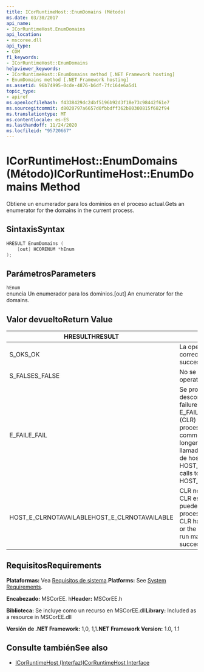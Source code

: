 ```yaml
---
title: ICorRuntimeHost::EnumDomains (Método)
ms.date: 03/30/2017
api_name:
- ICorRuntimeHost.EnumDomains
api_location:
- mscoree.dll
api_type:
- COM
f1_keywords:
- ICorRuntimeHost::EnumDomains
helpviewer_keywords:
- ICorRuntimeHost::EnumDomains method [.NET Framework hosting]
- EnumDomains method [.NET Framework hosting]
ms.assetid: 96b74995-0cde-4876-b6df-7fc164e6a5d1
topic_type:
- apiref
ms.openlocfilehash: f4338429dc24bf5196b92d3f18e73c98442f61e7
ms.sourcegitcommit: d8020797a6657d0fbbdff362b80300815f682f94
ms.translationtype: MT
ms.contentlocale: es-ES
ms.lasthandoff: 11/24/2020
ms.locfileid: "95720667"
---
```

# <a name="icorruntimehostenumdomains-method"></a><span data-ttu-id="c4cfd-102">ICorRuntimeHost::EnumDomains (Método)</span><span class="sxs-lookup"><span data-stu-id="c4cfd-102">ICorRuntimeHost::EnumDomains Method</span></span>

<span data-ttu-id="c4cfd-103">Obtiene un enumerador para los dominios en el proceso actual.</span><span class="sxs-lookup"><span data-stu-id="c4cfd-103">Gets an enumerator for the domains in the current process.</span></span>  
  
## <a name="syntax"></a><span data-ttu-id="c4cfd-104">Sintaxis</span><span class="sxs-lookup"><span data-stu-id="c4cfd-104">Syntax</span></span>  
  
```cpp  
HRESULT EnumDomains (  
    [out] HCORENUM *hEnum  
);  
```  
  
## <a name="parameters"></a><span data-ttu-id="c4cfd-105">Parámetros</span><span class="sxs-lookup"><span data-stu-id="c4cfd-105">Parameters</span></span>  

 `hEnum`  
 <span data-ttu-id="c4cfd-106">enuncia Un enumerador para los dominios.</span><span class="sxs-lookup"><span data-stu-id="c4cfd-106">[out] An enumerator for the domains.</span></span>  
  
## <a name="return-value"></a><span data-ttu-id="c4cfd-107">Valor devuelto</span><span class="sxs-lookup"><span data-stu-id="c4cfd-107">Return Value</span></span>  
  
|<span data-ttu-id="c4cfd-108">HRESULT</span><span class="sxs-lookup"><span data-stu-id="c4cfd-108">HRESULT</span></span>|<span data-ttu-id="c4cfd-109">Descripción</span><span class="sxs-lookup"><span data-stu-id="c4cfd-109">Description</span></span>|  
|-------------|-----------------|  
|<span data-ttu-id="c4cfd-110">S_OK</span><span class="sxs-lookup"><span data-stu-id="c4cfd-110">S_OK</span></span>|<span data-ttu-id="c4cfd-111">La operación se realizó correctamente.</span><span class="sxs-lookup"><span data-stu-id="c4cfd-111">The operation was successful.</span></span>|  
|<span data-ttu-id="c4cfd-112">S_FALSE</span><span class="sxs-lookup"><span data-stu-id="c4cfd-112">S_FALSE</span></span>|<span data-ttu-id="c4cfd-113">No se pudo completar la operación.</span><span class="sxs-lookup"><span data-stu-id="c4cfd-113">The operation failed to complete.</span></span>|  
|<span data-ttu-id="c4cfd-114">E_FAIL</span><span class="sxs-lookup"><span data-stu-id="c4cfd-114">E_FAIL</span></span>|<span data-ttu-id="c4cfd-115">Se produjo un error grave desconocido.</span><span class="sxs-lookup"><span data-stu-id="c4cfd-115">An unknown, catastrophic failure occurred.</span></span> <span data-ttu-id="c4cfd-116">Si un método devuelve E_FAIL, el Common Language Runtime (CLR) ya no se puede usar en el proceso.</span><span class="sxs-lookup"><span data-stu-id="c4cfd-116">If a method returns E_FAIL, the common language runtime (CLR) is no longer usable in the process.</span></span> <span data-ttu-id="c4cfd-117">Las llamadas subsiguientes a cualquier API de hospedaje devuelven HOST_E_CLRNOTAVAILABLE.</span><span class="sxs-lookup"><span data-stu-id="c4cfd-117">Subsequent calls to any hosting APIs return HOST_E_CLRNOTAVAILABLE.</span></span>|  
|<span data-ttu-id="c4cfd-118">HOST_E_CLRNOTAVAILABLE</span><span class="sxs-lookup"><span data-stu-id="c4cfd-118">HOST_E_CLRNOTAVAILABLE</span></span>|<span data-ttu-id="c4cfd-119">CLR no se ha cargado en un proceso o CLR está en un estado en el que no puede ejecutar código administrado ni procesar la llamada correctamente.</span><span class="sxs-lookup"><span data-stu-id="c4cfd-119">The CLR has not been loaded into a process, or the CLR is in a state in which it cannot run managed code or process the call successfully.</span></span>|  
  
## <a name="requirements"></a><span data-ttu-id="c4cfd-120">Requisitos</span><span class="sxs-lookup"><span data-stu-id="c4cfd-120">Requirements</span></span>  

 <span data-ttu-id="c4cfd-121">**Plataformas:** Vea [Requisitos de sistema](../../get-started/system-requirements.md).</span><span class="sxs-lookup"><span data-stu-id="c4cfd-121">**Platforms:** See [System Requirements](../../get-started/system-requirements.md).</span></span>  
  
 <span data-ttu-id="c4cfd-122">**Encabezado:** MSCorEE. h</span><span class="sxs-lookup"><span data-stu-id="c4cfd-122">**Header:** MSCorEE.h</span></span>  
  
 <span data-ttu-id="c4cfd-123">**Biblioteca:** Se incluye como un recurso en MSCorEE.dll</span><span class="sxs-lookup"><span data-stu-id="c4cfd-123">**Library:** Included as a resource in MSCorEE.dll</span></span>  
  
 <span data-ttu-id="c4cfd-124">**Versión de .NET Framework:** 1,0, 1,1</span><span class="sxs-lookup"><span data-stu-id="c4cfd-124">**.NET Framework Version:** 1.0, 1.1</span></span>  
  
## <a name="see-also"></a><span data-ttu-id="c4cfd-125">Consulte también</span><span class="sxs-lookup"><span data-stu-id="c4cfd-125">See also</span></span>

- [<span data-ttu-id="c4cfd-126">ICorRuntimeHost (Interfaz)</span><span class="sxs-lookup"><span data-stu-id="c4cfd-126">ICorRuntimeHost Interface</span></span>](icorruntimehost-interface.md)
